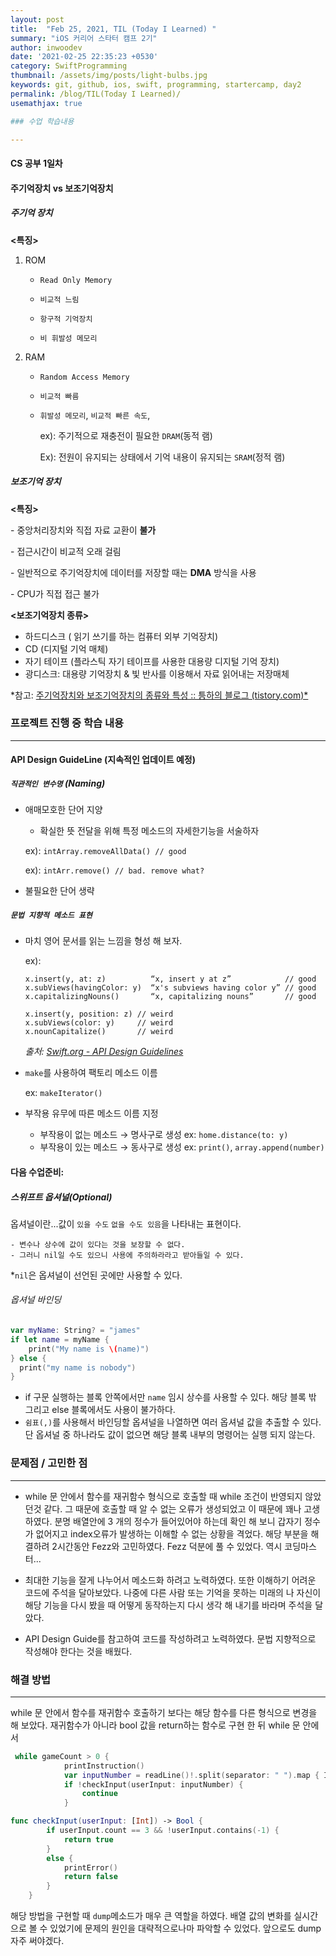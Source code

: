 ```yaml
---
layout: post
title:  "Feb 25, 2021, TIL (Today I Learned) "
summary: "iOS 커리어 스타터 캠프 2기"
author: inwoodev
date: '2021-02-25 22:35:23 +0530'
category: SwiftProgramming
thumbnail: /assets/img/posts/light-bulbs.jpg
keywords: git, github, ios, swift, programming, startercamp, day2
permalink: /blog/TIL(Today I Learned)/
usemathjax: true

### 수업 학습내용

---
```


#### **CS 공부 1일차**

#### 주기억장치 vs 보조기억장치

##### 주기억 장치

**<특징>**

1. ROM

   - `Read Only Memory`
   - `비교적 느림`

   - `항구적 기억장치`
   - `비 휘발성 메모리`

2. RAM

   - `Random Access Memory`

   - `비교적 빠름`

   - `휘발성 메모리`, `비교적 빠른 속도`, 

     ex): 주기적으로 재충전이 필요한 `DRAM`(동적 램)

     Ex): 전원이 유지되는 상태에서 기억 내용이 유지되는 `SRAM`(정적 램)



##### 보조기억 장치

**<특징>**

\- 중앙처리장치와 직접 자료 교환이 **불가**

\- 접근시간이 비교적 오래 걸림

\- 일반적으로 주기억장치에 데이터를 저장할 때는 **DMA** 방식을 사용

\- CPU가 직접 접근 불가



**<보조기억장치 종류>**

- 하드디스크 ( 읽기 쓰기를 하는 컴퓨터 외부 기억장치)
- CD (디지털 기억 매체)
- 자기 테이프 (플라스틱 자기 테이프를 사용한 대용량 디지털 기억 장치)
- 광디스크:  대용량 기억장치 & 빛 반사를 이용해서 자료 읽어내는 저장매체



*참고: [주기억장치와 보조기억장치의 종류와 특성 :: 틍하의 블로그 (tistory.com)*](https://kshman94.tistory.com/111)



### 프로젝트 진행 중 학습 내용

---

#### API Design GuideLine (지속적인 업데이트 예정)

##### `직관적인 변수명` (Naming)

- 애매모호한 단어 지양

  - 확실한 뜻 전달을 위해 특정 메소드의 자세한기능을 서술하자

  ex): `intArray.removeAllData() // good`

  ex): `intArr.remove() // bad. remove what?`

- 불필요한 단어 생략

##### `문법 지향적 메소드 표현`

- 마치 영어 문서를 읽는 느낌을 형성 해 보자.

  ex):

  ```
  x.insert(y, at: z)          “x, insert y at z”            // good
  x.subViews(havingColor: y)  “x's subviews having color y” // good
  x.capitalizingNouns()       “x, capitalizing nouns”       // good
  ```

  ```
  x.insert(y, position: z) // weird
  x.subViews(color: y)     // weird
  x.nounCapitalize()       // weird
  ```

  *출처: [Swift.org - API Design Guidelines](https://swift.org/documentation/api-design-guidelines/)*

- `make`를 사용하여 팩토리 메소드 이름

  ex: `makeIterator()`

- 부작용 유무에 따른 메소드 이름 지정

  * 부작용이 없는 메소드 → 명사구로 생성 ex: `home.distance(to: y)`
  * 부작용이 있는 메소드 → 동사구로 생성 ex: `print()`, `array.append(number)`



#### 다음 수업준비:

##### 스위프트 옵셔널(Optional)

옵셔널이란...값이 `있을 수도` `없을 수도 있음`을 나타내는 표현이다.

	- 변수나 상수에 값이 있다는 것을 보장할 수 없다.
	- 그러니 nil일 수도 있으니 사용에 주의하라라고 받아들일 수 있다.

*`nil`은 옵셔널이 선언된 곳에만 사용할 수 있다.



###### 옵셔널 바인딩

```swift
var myName: String? = "james"
if let name = myName {
	print("My name is \(name)")
} else {
  print("my name is nobody")
}
```

- if 구문 실행하는 블록 안쪽에서만 `name` 임시 상수를 사용할 수 있다. 해당 블록 밖 그리고 else 블록에서도 사용이 불가하다. 
- `쉼표(,)`를 사용해서 바인딩할 옵셔널을 나열하면 여러 옵셔널 값을 추출할 수 있다. 단 옵셔널 중 하나라도 값이 없으면 해당 블록 내부의 명령어는 실행 되지 않는다.

### 문제점 / 고민한 점

---

- while 문 안에서 함수를 재귀함수 형식으로 호출할 때 while 조건이 반영되지 않았던것 같다. 그 때문에 호출할 때 알 수 없는 오류가 생성되었고 이 때문에 꽤나 고생하였다. 분명 배열안에 3 개의 정수가 들어있어야 하는데 확인 해 보니 갑자기 정수가 없어지고 index오류가 발생하는 이해할 수 없는 상황을 격었다. 해당 부분을 해결하려 2시간동안 Fezz와 고민하였다. Fezz 덕분에 풀 수 있었다. 역시 코딩마스터...

- 최대한 기능을 잘게 나누어서 메소드화 하려고 노력하였다. 또한 이해하기 어려운 코드에 주석을 달아보았다. 나중에 다른 사람 또는 기억을 못하는 미래의 나 자신이 해당 기능을 다시 봤을 때 어떻게 동작하는지 다시 생각 해 내기를 바라며 주석을 달았다.
- API Design Guide를 참고하여 코드를 작성하려고 노력하였다. 문법 지향적으로 작성해야 한다는 것을 배웠다.



### 해결 방법

---

while 문 안에서 함수를 재귀함수 호출하기 보다는 해당 함수를 다른 형식으로 변경을 해 보았다. 재귀함수가 아니라 bool 값을 return하는 함수로 구현 한 뒤 while 문 안에서 

```swift
 while gameCount > 0 {
            printInstruction()
            var inputNumber = readLine()!.split(separator: " ").map { Int(String($0)) ?? -1 }
            if !checkInput(userInput: inputNumber) {
                continue
            }
```

```swift
func checkInput(userInput: [Int]) -> Bool {
        if userInput.count == 3 && !userInput.contains(-1) {
            return true
        }
        else {
            printError()
            return false
        }
    }
```

해당 방법을 구현할 때 `dump`메소드가 매우 큰 역할을 하였다. 배열 값의 변화를 실시간으로 볼 수 있었기에 문제의 원인을 대략적으로나마 파악할 수 있었다. 앞으로도 dump 자주 써야겠다.

